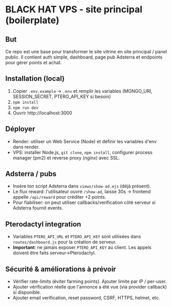 # BLACK HAT VPS - site principal (boilerplate)

## But
Ce repo est une base pour transformer le site vitrine en site principal / panel public.
Il contient auth simple, dashboard, page pub Adsterra et endpoints pour gérer points et achat.

## Installation (local)
1. Copier `.env.example` → `.env` et remplir les variables (MONGO_URI, SESSION_SECRET, PTERO_API_KEY si besoin)
2. `npm install`
3. `npm run dev`
4. Ouvrir http://localhost:3000

## Déployer
- Render: utiliser un Web Service (Node) et définir les variables d'env dans render.
- VPS: installer Node.js, `git clone`, `npm install`, configurer process manager (pm2) et reverse proxy (nginx) avec SSL.

## Adsterra / pubs
- Insère ton script Adsterra dans `views/show-ad.ejs` (déjà présent).
- Le flux reward: l'utilisateur ouvre `/show-ad`, laisse 30s → frontend appelle `/api/reward` pour créditer +2 points.
- Pour fiabiliser: on peut utiliser callbacks/verification côté serveur si Adsterra fournit events.

## Pterodactyl integration
- Variables `PTERO_API_URL` et `PTERO_API_KEY` sont utilisées dans `routes/dashboard.js` pour la création de serveur.
- **Important**: ne jamais exposer `PTERO_API_KEY` au client. Les appels doivent être faits serveur->Pterodactyl.

## Sécurité & améliorations à prévoir
- Vérifier rate-limits (éviter farming points). Ajouter limite par IP / per-user.
- Ajouter vérification réelle que l'annonce a été vue (via provider callback) si disponible.
- Ajouter email verification, reset password, CSRF, HTTPS, helmet, etc.